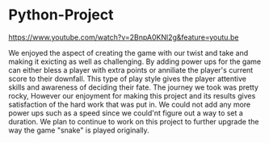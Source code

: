# Python-Project
https://www.youtube.com/watch?v=2BnpA0KNl2g&feature=youtu.be

We enjoyed the aspect of creating the game with our twist and take and making it exicting as well as challenging. 
By adding power ups for the game can either bless a player with extra points or anniliate the player's current score to their downfall.
This type of play style gives the player attentive skills and awareness of deciding their fate. The journey we took was pretty rocky, 
However our enjoyment for making this project and its results gives satisfaction of the hard work that was put in. We could 
not add any more power ups such as a speed since we could'nt figure out a way to set a duration. We plan to continue to work on 
this project to further upgrade the way the game "snake" is played originally.

